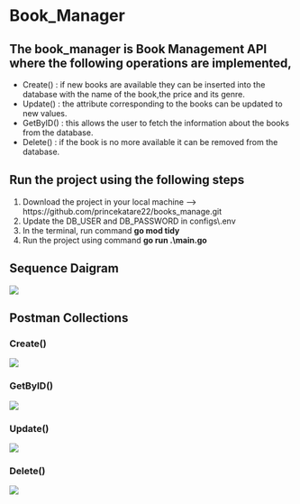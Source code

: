<h1>Book_Manager</h1>

<h2>The book_manager is Book Management API where the following operations are implemented,</h2>
<ul>
<li> Create()  : if new books are available they can be inserted into the database with the name of the book,the price and its genre.</li>
<li> Update()  : the attribute corresponding to the  books can be updated to new values.</li>
<li> GetByID() : this allows the user to fetch the information about the books from the database.</li>
<li> Delete()  : if the book is no more available it can be removed from the database.</li>
</ul>

<h2>Run the project using the following steps</h2>
<ol>
<li> Download the project in your local machine --> https://github.com/princekatare22/books_manage.git</li>
<li> Update the DB_USER and DB_PASSWORD in configs\.env</li>
<li> In the terminal, run command <b> go mod tidy </b></li>
<li> Run the project using command <b> go run .\main.go </b></li> 
</ol>

<h2>Sequence Daigram</h2>
<img src = "https://github.com/princekatare22/books_manage/assets/75197980/e606a6fd-84e2-46a4-8d08-d52d5a824f02">

<h2>Postman Collections</h2>
<h3>Create()</h3>
<img src = https://github.com/princekatare22/books_manage/assets/75197980/900be348-e958-48d0-a3da-04183189e005">
<h3>GetByID()</h3>
<img src = "https://github.com/princekatare22/books_manage/assets/75197980/a8cfbb74-4ef5-4e0d-8b47-28f09602ed47">
<h3>Update()</h3>
<img src = "https://github.com/princekatare22/books_manage/assets/75197980/98ec39c7-561d-4d97-8cd4-4f74d8c51e65">
<h3>Delete()</h3>
<img src = "https://github.com/princekatare22/books_manage/assets/75197980/bb5fe54e-0843-43bb-8071-be917316747e">




